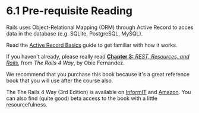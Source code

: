 # 6.1 Pre-requisite Reading

Rails uses Object-Relational Mapping (ORM) through Active Record to acces data in the database (e.g. SQLite, PostgreSQL, MySQL).

Read the [Active Record Basics](http://guides.rubyonrails.org/active_record_basics.html) guide to get familiar with how it works.

If you haven't already, please really read [**Chapter 3:** *REST, Resources, and Rails*](http://assets.codefellows.org/tr4w_chapter_3.pdf), from *The Rails 4 Way*, by Obie Fernandez.

We recommend that you purchase this book because it's a great reference book that you will use after the course also.

The The Rails 4 Way (3rd Edition) is available on [InformIT](http://www.informit.com/store/rails-4-way-9780321944276) and [Amazon](http://www.amazon.com/gp/product/0321944275/ref=as_li_tl?ie=UTF8&camp=1789&creative=390957&creativeASIN=0321944275&linkCode=as2&tag=codrai-20&linkId=MTW5LINTXI4B27NO). You can also find (quite good) beta access to the book with a little resourcefulness.
